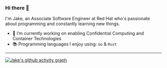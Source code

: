 ### Hi there 👋

I'm Jake, an Associate Software Engineer at Red Hat who's passionate about programming and constantly learning new things.

- 🔭 I’m currently working on enabling Confidential Computing and Container Technologies
- 📚 Programming languages I enjoy using: `Go` & `Rust`
<!--
**jakecorrenti/jakecorrenti** is a ✨ _special_ ✨ repository because its `README.md` (this file) appears on your GitHub profile.

Here are some ideas to get you started:
- 🔭 I’m currently working on ...
- 🌱 I’m currently learning ...
- 👯 I’m looking to collaborate on ...
- 🤔 I’m looking for help with ...
- 💬 Ask me about ...
- 📫 How to reach me: ...
- 😄 Pronouns: ...
- ⚡ Fun fact: ...
-->
--- 
[![Jake's github activity graph](https://github-readme-activity-graph.vercel.app/graph?username=jakecorrenti&theme=github-compact)](https://github.com/jakecorrenti/github-readme-activity-graph)

